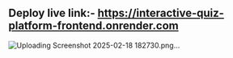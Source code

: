 ## Deploy live link:- https://interactive-quiz-platform-frontend.onrender.com
![Uploading Screenshot 2025-02-18 182730.png…]()
